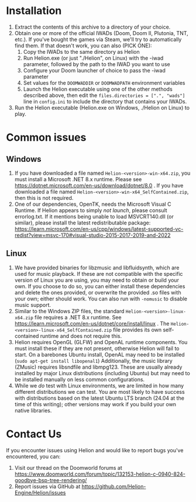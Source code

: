 # Installation

1. Extract the contents of this archive to a directory of your choice.
2. Obtain one or more of the official IWADs (Doom, Doom II, Plutonia, TNT, etc.).  If you've bought the games via Steam, we'll try to automatically find them.  If that doesn't work, you can also (PICK ONE):
    1. Copy the IWADs to the same directory as Helion
    2. Run Helion.exe (or just "./Helion", on Linux) with the -iwad parameter, followed by the path to the IWAD you want to use
    3. Configure your Doom launcher of choice to pass the -iwad parameter
    4. Set values for the `DOOMWADDIR` or `DOOMWADPATH` environment variables
    5. Launch the Helion executable using one of the other methods described above, then edit the `files.directories = [".", "wads"]` line in `config.ini` to include the directory that contains your IWADs.
4. Run the Helion executable (Helion.exe on Windows, ./Helion on Linux) to play.

# Common issues

## Windows

1. If you have downloaded a file named `Helion-<version>-win-x64.zip`, you must install a Microsoft .NET 8.x runtime.  Please see https://dotnet.microsoft.com/en-us/download/dotnet/8.0 .  If you have downloaded a file named `Helion-<version>-win-x64_SelfContained.zip`, then this is not required.
2. One of our dependencies, OpenTK, needs the Microsoft Visual C Runtime.  If Helion appears to simply _not launch_, please consult errorlog.txt.  If it mentions being unable to load MSVCRT140.dll (or similar), please install the latest redistributable package: https://learn.microsoft.com/en-us/cpp/windows/latest-supported-vc-redist?view=msvc-170#visual-studio-2015-2017-2019-and-2022

## Linux

1.  We have provided binaries for libzmusic and libfluidsynth, which are used for music playback.  If these are not compatible with the specific version of Linux you are using, you may need to obtain or build your own.  If you choose to do so, you can either install these dependencies and delete the ones provided, or overwrite the provided .so files with your own; either should work.  You can also run with `-nomusic` to disable music support.
2.  Similar to the Windows ZIP files, the standard `Helion-<version>-linux-x64.zip` file requires a .NET 8.x runtime.  See https://learn.microsoft.com/en-us/dotnet/core/install/linux .  The `Helion-<version>-linux-x64_SelfContained.zip` file provides its own self-contained runtime and does not require this.
3.  Helion requires OpenGL (GLFW) and OpenAL runtime components.  You must install these if they are not present, otherwise Helion will fail to start.  On a barebones Ubuntu install, OpenAL may need to be installed (`sudo apt-get install libopenal1`)  Additionally, the music library (ZMusic) requires libsndfile and libmpg123.  These are usually already installed by major Linux distributions (including Ubuntu) but may need to be installed manually on less common configurations.
4.  While we _do_ test with Linux environments, we are limited in how many different distributions we can test.  You are most likely to have success with distributions based on the latest Ubuntu LTS branch (24.04 at the time of this writing); other versions may work if you build your own native libraries.

# Contact Us

If you encounter issues using Helion and would like to report bugs you've encountered, you can:
1. Visit our thread on the Doomworld forums at https://www.doomworld.com/forum/topic/132153-helion-c-0940-824-goodbye-bsp-tree-rendering/
2. Report issues via GitHub at https://github.com/Helion-Engine/Helion/issues

